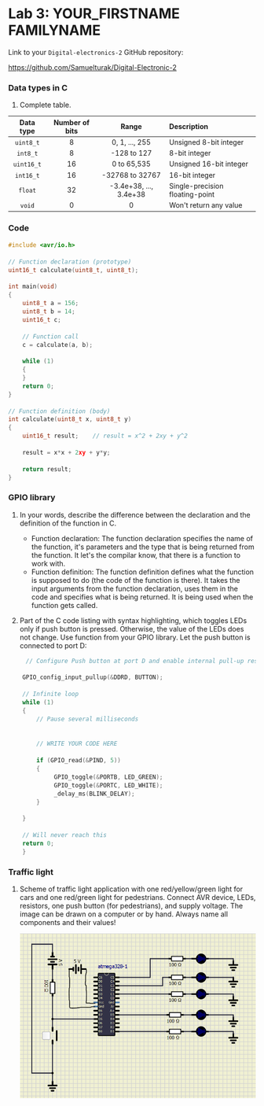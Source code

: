 # Lab 3: YOUR_FIRSTNAME FAMILYNAME

Link to your `Digital-electronics-2` GitHub repository:

   https://github.com/Samuelturak/Digital-Electronic-2


### Data types in C

1. Complete table.

| **Data type** | **Number of bits** | **Range** | **Description** |
| :-: | :-: | :-: | :-- | 
| `uint8_t`  | 8 | 0, 1, ..., 255 | Unsigned 8-bit integer |
| `int8_t`   | 8 | -128 to 127 | 8-bit integer |
| `uint16_t` | 16 | 0 to 65,535 | Unsigned 16-bit integer |
| `int16_t`  | 16 | -32768 to 32767 | 16-bit integer |
| `float`    | 32 | -3.4e+38, ..., 3.4e+38 | Single-precision floating-point |
| `void`     | 0 | 0 | Won't return any value |

### Code

```c
#include <avr/io.h>

// Function declaration (prototype)
uint16_t calculate(uint8_t, uint8_t);

int main(void)
{
    uint8_t a = 156;
    uint8_t b = 14;
    uint16_t c;

    // Function call
    c = calculate(a, b);

    while (1)
    {
    }
    return 0;
}

// Function definition (body)
int calculate(uint8_t x, uint8_t y)
{
    uint16_t result;    // result = x^2 + 2xy + y^2

    result = x*x + 2xy + y*y;
   
    return result;
}
```
### GPIO library

1. In your words, describe the difference between the declaration and the definition of the function in C.
   * Function declaration: The function declaration specifies the name of the function, it's parameters and the type that is being returned from the function. It let's the compilar know, that there is a function to work with.
   * Function definition: The function definition defines what the function is supposed to do (the code of the function is there). It takes the input arguments from the function declaration, uses them in the code and specifies what is being returned. It is being used when the function gets called.

2. Part of the C code listing with syntax highlighting, which toggles LEDs only if push button is pressed. Otherwise, the value of the LEDs does not change. Use function from your GPIO library. Let the push button is connected to port D:

```c
     // Configure Push button at port D and enable internal pull-up resistor
	
    GPIO_config_input_pullup(&DDRD, BUTTON);
	
    // Infinite loop
    while (1)
    {
        // Pause several milliseconds
        

        // WRITE YOUR CODE HERE

		if (GPIO_read(&PIND, 5))
		{		
			 GPIO_toggle(&PORTB, LED_GREEN);
			 GPIO_toggle(&PORTC, LED_WHITE);
			 _delay_ms(BLINK_DELAY);
		}
       
    }

    // Will never reach this
    return 0;
    }
```


### Traffic light

1. Scheme of traffic light application with one red/yellow/green light for cars and one red/green light for pedestrians. Connect AVR device, LEDs, resistors, one push button (for pedestrians), and supply voltage. The image can be drawn on a computer or by hand. Always name all components and their values!

   ![your figure](Images/Traffic.png)